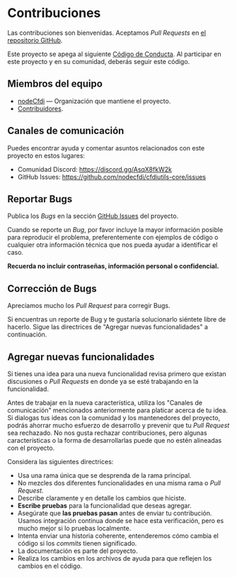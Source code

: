 # Contribuciones

Las contribuciones son bienvenidas. Aceptamos *Pull Requests* en [el repositorio GitHub][project].

Este proyecto se apega al siguiente [Código de Conducta][coc].
Al participar en este proyecto y en su comunidad, deberás seguir este código.

## Miembros del equipo

* [nodeCfdi][] — Organización que mantiene el proyecto.
* [Contribuidores][contributors].

## Canales de comunicación

Puedes encontrar ayuda y comentar asuntos relacionados con este proyecto en estos lugares:

* Comunidad Discord: <https://discord.gg/AsqX8fkW2k>
* GitHub Issues: <https://github.com/nodecfdi/cfdiutils-core/issues>

## Reportar Bugs

Publica los *Bugs* en la sección [GitHub Issues][issues] del proyecto.

Cuando se reporte un *Bug*, por favor incluye la mayor información posible para reproducir el problema, preferentemente
con ejemplos de código o cualquier otra información técnica que nos pueda ayudar a identificar el caso.

**Recuerda no incluir contraseñas, información personal o confidencial.**

## Corrección de Bugs

Apreciamos mucho los *Pull Request* para corregir Bugs.

Si encuentras un reporte de Bug y te gustaría solucionarlo siéntete libre de hacerlo.
Sigue las directrices de "Agregar nuevas funcionalidades" a continuación.

## Agregar nuevas funcionalidades

Si tienes una idea para una nueva funcionalidad revisa primero que existan discusiones o *Pull Requests*
en donde ya se esté trabajando en la funcionalidad.

Antes de trabajar en la nueva característica, utiliza los "Canales de comunicación" mencionados
anteriormente para platicar acerca de tu idea. Si dialogas tus ideas con la comunidad y los
mantenedores del proyecto, podrás ahorrar mucho esfuerzo de desarrollo y prevenir que tu
*Pull Request* sea rechazado. No nos gusta rechazar contribuciones, pero algunas características
o la forma de desarrollarlas puede que no estén alineadas con el proyecto.

Considera las siguientes directrices:

* Usa una rama única que se desprenda de la rama principal.
* No mezcles dos diferentes funcionalidades en una misma rama o *Pull Request*.
* Describe claramente y en detalle los cambios que hiciste.
* **Escribe pruebas** para la funcionalidad que deseas agregar.
* Asegúrate que **las pruebas pasan** antes de enviar tu contribución.
  Usamos integración continua donde se hace esta verificación, pero es mucho mejor si lo pruebas localmente.
* Intenta enviar una historia coherente, entenderemos cómo cambia el código si los *commits* tienen significado.
* La documentación es parte del proyecto.
* Realiza los cambios en los archivos de ayuda para que reflejen los cambios en el código.

[nodeCfdi]:     https://github.com/nodecfdi/
[project]:      https://github.com/nodecfdi/cfdiutils-core
[contributors]: https://github.com/nodecfdi/cfdiutils-core/graphs/contributors
[coc]:          https://github.com/nodecfdi/cfdiutils-core/blob/main/CODE_OF_CONDUCT.md
[issues]:       https://github.com/nodecfdi/cfdiutils-core/issues
